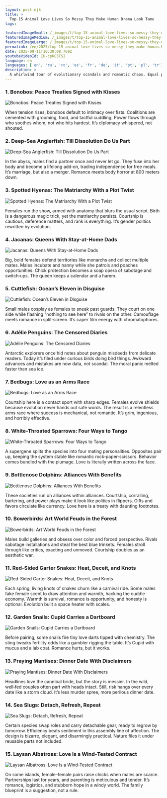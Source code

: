 ```yaml
---
layout: post.njk
title: >
  Top 15 Animal Love Lives So Messy They Make Human Drama Look Tame
tags:
  
featuredImageSmall: /_images/t/top-15-animal-love-lives-so-messy-they-make-human-cover-en-small.webp
featuredImageMedium: /_images/t/top-15-animal-love-lives-so-messy-they-make-human-cover-en-medium.webp
featuredImageLarge: /_images/t/top-15-animal-love-lives-so-messy-they-make-human-cover-en-large.webp
permalink: /en/2025/top-15-animal-love-lives-so-messy-they-make-human.html
date: 2025-09-11T10:30:08.769Z
youtubeVideoId: IH-cpKC5FSI
language: en
languages: ['en', 'ru', 'ro', 'es', 'fr', 'de', 'it', 'pt', 'pl', 'tr']
description: >
  A whirlwind tour of evolutionary scandals and romantic chaos. Equal parts science, rumor, and eyebrow-raising behavior, these courtships are funny, scary, and weirdly relatable. Expect power plays, art heists, and alliances with benefits. Prepare to rethink what “normal” means in nature.
---
```


### 1. Bonobos: Peace Treaties Signed with Kisses

![Bonobos: Peace Treaties Signed with Kisses](/_images/5/51c4fc194cfdf5f8e53bc88e80f564ec-medium.webp)

When tension rises, bonobos default to intimacy over fists. Coalitions are cemented with grooming, food, and tactful cuddling. Power flows through who soothes whom, not who hits hardest. It’s diplomacy whispered, not shouted.

### 2. Deep-Sea Anglerfish: Till Dissolution Do Us Part

![Deep-Sea Anglerfish: Till Dissolution Do Us Part](/_images/d/d586b795cc48bf3ee9d55c3720b05434-medium.webp)

In the abyss, males find a partner once and never let go. They fuse into her body and become a lifelong add‑on, trading independence for free meals. It’s marriage, but also a merger. Romance meets body horror at 800 meters down.

### 3. Spotted Hyenas: The Matriarchy With a Plot Twist

![Spotted Hyenas: The Matriarchy With a Plot Twist](/_images/c/ccd8c4809b4c99305f7b940c2f6fd5f7-medium.webp)

Females run the show, armed with anatomy that blurs the usual script. Birth is a dangerous magic trick, yet the matriarchy persists. Courtship is cautious, deference matters, and rank is everything. It’s gender politics rewritten by evolution.

### 4. Jacanas: Queens With Stay-at-Home Dads

![Jacanas: Queens With Stay-at-Home Dads](/_images/b/b73c0f79fdfa71ea32b1b0a586b69b2b-medium.webp)

Big, bold females defend territories like monarchs and collect multiple mates. Males incubate and nanny while she patrols and poaches opportunities. Chick protection becomes a soap opera of sabotage and switch‑ups. The queen keeps a calendar and a harem.

### 5. Cuttlefish: Ocean’s Eleven in Disguise

![Cuttlefish: Ocean’s Eleven in Disguise](/_images/a/a7acc7131d31ade33b279611106f74ff-medium.webp)

Small males cosplay as females to sneak past guards. They court on one side while flashing “nothing to see here” to rivals on the other. Camouflage meets romance in split‑screen. It’s caper film energy with chromatophores.

### 6. Adélie Penguins: The Censored Diaries

![Adélie Penguins: The Censored Diaries](/_images/5/5a87126ab4179c2a8a394d1594caa2a8-medium.webp)

Antarctic explorers once hid notes about penguin misdeeds from delicate readers. Today it’s filed under curious birds doing bird things. Awkward advances and mistakes are now data, not scandal. The moral panic melted faster than sea ice.

### 7. Bedbugs: Love as an Arms Race

![Bedbugs: Love as an Arms Race](/_images/a/a97649981240eab29e28d9254c622534-medium.webp)

Courtship here is a contact sport with sharp edges. Females evolve shields because evolution never hands out safe words. The result is a relentless arms race where success is mechanical, not romantic. It’s grim, ingenious, and horribly effective.

### 8. White-Throated Sparrows: Four Ways to Tango

![White-Throated Sparrows: Four Ways to Tango](/_images/9/93d841e22095a6e6a0b9eadc4eaffb19-medium.webp)

A supergene splits the species into four mating personalities. Opposites pair up, keeping the system stable like romantic rock‑paper‑scissors. Behavior comes bundled with the plumage. Love is literally written across the face.

### 9. Bottlenose Dolphins: Alliances With Benefits

![Bottlenose Dolphins: Alliances With Benefits](/_images/a/a41e6de36bf671b8a8fe73277acb9dfc-medium.webp)

These societies run on alliances within alliances. Courtship, corralling, bartering, and power plays make it look like politics in flippers. Gifts and favors circulate like currency. Love here is a treaty with daunting footnotes.

### 10. Bowerbirds: Art World Feuds in the Forest

![Bowerbirds: Art World Feuds in the Forest](/_images/8/837f80a497717e612f2c48e4ffdfec0b-medium.webp)

Males build galleries and obsess over color and forced perspective. Rivals sabotage installations and steal the best blue trinkets. Females stroll through like critics, exacting and unmoved. Courtship doubles as an aesthetic war.

### 11. Red-Sided Garter Snakes: Heat, Deceit, and Knots

![Red-Sided Garter Snakes: Heat, Deceit, and Knots](/_images/a/a30a40c558eadf3fe74defb17c381b2c-medium.webp)

Each spring, living knots of snakes churn like a carnival ride. Some males fake female scent to draw attention and warmth, hacking the cuddle economy. Warmth is survival, romance is opportunity, and honesty is optional. Evolution built a space heater with scales.

### 12. Garden Snails: Cupid Carries a Dartboard

![Garden Snails: Cupid Carries a Dartboard](/_images/e/e08198bf13fc9f2854b4296c9609c2d1-medium.webp)

Before pairing, some snails fire tiny love darts tipped with chemistry. The sting tweaks fertility odds like a gambler rigging the table. It’s Cupid with mucus and a lab coat. Romance hurts, but it works.

### 13. Praying Mantises: Dinner Date With Disclaimers

![Praying Mantises: Dinner Date With Disclaimers](/_images/2/283fd17f057d6126b32c2d5e9aa75470-medium.webp)

Headlines love the cannibal bride, but the story is messier. In the wild, well‑fed couples often part with heads intact. Still, risk hangs over every date like a storm cloud. It’s less murder spree, more perilous dinner date.

### 14. Sea Slugs: Detach, Refresh, Repeat

![Sea Slugs: Detach, Refresh, Repeat](/_images/b/b953dab96f744b99bcb8cae1d594cca0-medium.webp)

Certain species swap roles and carry detachable gear, ready to regrow by tomorrow. Efficiency beats sentiment in this assembly line of affection. The design is bizarre, elegant, and disarmingly practical. Nature files it under reusable parts not included.

### 15. Laysan Albatross: Love Is a Wind‑Tested Contract

![Laysan Albatross: Love Is a Wind‑Tested Contract](/_images/1/13c985746368a61a599d9c2010540e12-medium.webp)

On some islands, female–female pairs raise chicks when males are scarce. Partnerships last for years, and parenting is meticulous and tender. It’s romance, logistics, and stubborn hope in a windy world. The family blueprint is a suggestion, not a rule.

